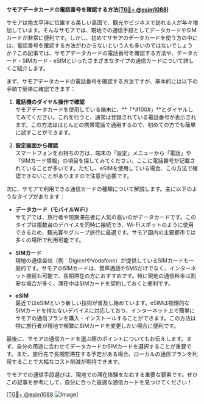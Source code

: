 **サモアデータカードの電話番号を確認する方法[[TG💪+ @esim1088](https://t.me/s/esim1088)]**

サモアは南太平洋に位置する美しい島国で、観光やビジネスで訪れる人が年々増加しています。そんなサモアでは、現地での通信手段としてデータカードやSIMカードが非常に便利です。しかし、初めてサモアのデータカードを使う方の中には、電話番号を確認する方法がわからないという人も多いのではないでしょうか？この記事では、サモアデータカードの電話番号を確認する方法や、データカード・SIMカード・eSIMといったさまざまなタイプの通信カードについて詳しくご紹介します。

まず、サモアデータカードの電話番号を確認する方法ですが、基本的には以下の手順で簡単に確認できます：

1. **電話機のダイヤル操作で確認**  
サモアデータカードを使用している端末に、**「*#100#」**とダイヤルしてみてください。これを行うと、通常は登録されている電話番号が表示されます。この方法はほとんどの携帯電話で通用するので、初めての方でも簡単に試すことができます。

2. **設定画面から確認**  
スマートフォンをお持ちの方は、端末の「設定」メニューから「電話」や「SIMカード情報」の項目を探してみてください。ここに電話番号が記載されていることが多いです。ただし、eSIMを使用している場合、この方法で確認できないことがありますので注意が必要です。

次に、サモアで利用できる通信カードの種類について解説します。主に以下のようなタイプがあります：

- **データカード（モバイルWiFi）**  
サモアでは、旅行者や短期滞在者に人気の高いのがデータカードです。このタイプは複数台のデバイスを同時に接続でき、Wi-Fiスポットのように使用できるため、観光客やグループ旅行に最適です。サモア国内の主要都市では多くの場所で利用可能です。

- **SIMカード**  
現地の通信会社（例：DigicelやVodafone）が提供しているSIMカードも一般的です。サモアのSIMカードは、音声通話やSMSだけでなく、インターネット接続も可能で、長期滞在の方におすすめです。特に現地の通信料金は割安な場合が多く、滞在中はSIMカードを契約しておくと便利です。

- **eSIM**  
最近ではeSIMという新しい技術が普及し始めています。eSIMは物理的なSIMカードを持たないデバイスに対応しており、インターネット上で簡単にサモアの通信プランを購入・インストールすることができます。この方法は特に旅行者が現地で頻繁にSIMカードを変更したい場合に便利です。

最後に、サモアの通信カードを選ぶ際のポイントについてもお伝えします。まず、自分の用途に合わせてデータカードかSIMカードを選択することが重要です。また、旅行先で長期間滞在する予定がある場合、ローカルの通信プランを利用することで大幅なコスト削減が期待できます。

サモアでの通信手段選びは、現地での滞在体験を左右する重要な要素です。ぜひこの記事を参考にして、自分に合った最適な通信カードを見つけてください！

[[TG💪+ @esim1088](https://t.me/s/esim1088) ![Image](https://i.postimg.cc/Y0z9fWf4/image.png)]